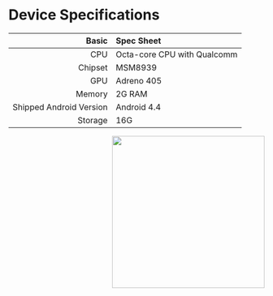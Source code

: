 # Device Specifications

|                   Basic | Spec Sheet                                              |
| ----------------------: | :------------------------------------------------------ | 
|                     CPU | Octa-core CPU with Qualcomm                             |
|                 Chipset | MSM8939                                                 |
|                     GPU | Adreno 405                                              |
|                  Memory | 2G RAM                                                  |
| Shipped Android Version | Android 4.4                                             |
|                 Storage | 16G                                                     |  


 <img align="right"  src="http://i.miaosu.bid/data/f_46942703.jpg" width=300 height=300 />







